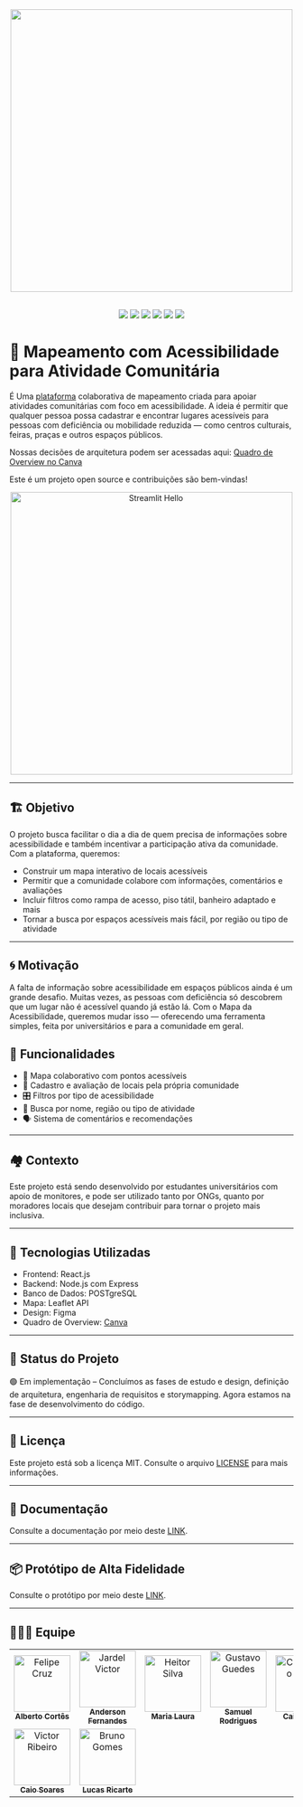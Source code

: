 <div align="center">
    <img src="https://github.com/user-attachments/assets/8a7edcfb-1ad7-4a25-b102-9d71cf6066be" width=500px>
</div>

<br>

<p align="center">
  <img src="https://img.shields.io/badge/React-20232A?style=flat&logo=react&logoColor=61DAFB" />
  <img src="https://img.shields.io/badge/PostgreSQL-4169E1?style=flat&logo=postgresql&logoColor=white" />
  <img src="https://img.shields.io/badge/HTML5-E34F26?style=flat&logo=html5&logoColor=white" />
  <img src="https://img.shields.io/badge/CSS3-1572B6?style=flat&logo=css3&logoColor=white" />
  <img src="https://img.shields.io/badge/JavaScript-F7DF1E?style=flat&logo=javascript&logoColor=black" />
  <img src="https://img.shields.io/badge/Node.js-339933?style=flat&logo=nodedotjs&logoColor=white" />
</p>

# 🧭 Mapeamento com Acessibilidade para Atividade Comunitária

É Uma [plataforma](https://github.com/unb-mds/mapadaacessibilidade) colaborativa de mapeamento criada para apoiar atividades comunitárias com foco em acessibilidade. A ideia é permitir que qualquer pessoa possa cadastrar e encontrar lugares acessíveis para pessoas com deficiência ou mobilidade reduzida — como centros culturais, feiras, praças e outros espaços públicos.

Nossas decisões de arquitetura podem ser acessadas aqui: [Quadro de Overview no Canva](https://www.canva.com/design/DAGkRnxFbno/UzQqYdR57qFCH5p5HUuFVw/edit?utm_content=DAGkRnxFbno&utm_campaign=designshare&utm_medium=link2&utm_source=sharebutton)

Este é um projeto open source e contribuições são bem-vindas!

<div align="center">
    <img src="https://github.com/user-attachments/assets/9383eea4-51fc-49ce-b16b-ec3060f0674f" alt="Streamlit Hello" width=500 href="none"></img>
</div>

---

## 🏗️ Objetivo

O projeto busca facilitar o dia a dia de quem precisa de informações sobre acessibilidade e também incentivar a participação ativa da comunidade. Com a plataforma, queremos:
- Construir um mapa interativo de locais acessíveis  
- Permitir que a comunidade colabore com informações, comentários e avaliações  
- Incluir filtros como rampa de acesso, piso tátil, banheiro adaptado e mais  
- Tornar a busca por espaços acessíveis mais fácil, por região ou tipo de atividade  

---


## 🌀 Motivação

A falta de informação sobre acessibilidade em espaços públicos ainda é um grande desafio. Muitas vezes, as pessoas com deficiência só descobrem que um lugar não é acessível quando já estão lá. Com o Mapa da Acessibilidade, queremos mudar isso — oferecendo uma ferramenta simples, feita por universitários e para a comunidade em geral.

## 🔧 Funcionalidades

- 📍 Mapa colaborativo com pontos acessíveis  
- 📝 Cadastro e avaliação de locais pela própria comunidade  
- 🎛️ Filtros por tipo de acessibilidade  
- 📌 Busca por nome, região ou tipo de atividade  
- 🗣️ Sistema de comentários e recomendações

---

## 🏘️ Contexto

Este projeto está sendo desenvolvido por estudantes universitários com apoio de monitores, e pode ser utilizado tanto por ONGs, quanto por moradores locais que desejam contribuir para tornar o projeto mais inclusiva.

---

## 🧰 Tecnologias Utilizadas

- Frontend: React.js 
- Backend: Node.js com Express
- Banco de Dados: POSTgreSQL
- Mapa: Leaflet API
- Design: Figma
- Quadro de Overview: [Canva](https://www.canva.com/design/DAGkRnxFbno/UzQqYdR57qFCH5p5HUuFVw/edit?utm_content=DAGkRnxFbno&utm_campaign=designshare&utm_medium=link2&utm_source=sharebutton)


---

## 📍 Status do Projeto

🟢 Em implementação – Concluímos as fases de estudo e design, definição de arquitetura, engenharia de requisitos e storymapping. Agora estamos na fase de desenvolvimento do código.

---

## 📜 Licença

Este projeto está sob a licença MIT. Consulte o arquivo [LICENSE](https://github.com/unb-mds/2025-1-Squad01?tab=MIT-1-ov-file) para mais informações.

---

## 📂 Documentação

Consulte a documentação por meio deste [LINK](https://oalbertocavalcante.github.io/documentacao-mapa-daacessibilidade/).

---

## 📦 Protótipo de Alta Fidelidade

Consulte o protótipo por meio deste [LINK](unb-mds.github.io/mapadaacessibilidade).

---

## 👨‍👩‍👦 Equipe

<table>
  <tr>
    <td align="center">
      <a href="https://github.com/oalbertocavalcante">
        <img src="https://github.com/user-attachments/assets/21c9aabc-e0d7-4efc-b0cd-9b39ccc61ded" width="100px;" alt="Felipe Cruz"/><br />
        <sub><b>Alberto Cortês</b></sub> 
      </a>
    </td>
    <td align="center">
      <a href="https://github.com/code-silva">
        <img src="https://github.com/user-attachments/assets/f2937750-ec41-497f-8db9-5a257eedd427" width="100px;" alt="Jardel Victor"/><br />
        <sub><b>Anderson Fernandes</b></sub>
      </a>
    </td>
    <td align="center">
      <a href="https://github.com/Maria-Laura-Regis">
        <img src="https://github.com/user-attachments/assets/63b01505-0ddd-40f6-9152-f0daf2a3013b" width="100px;" alt="Heitor Silva"/><br />
        <sub><b>Maria Laura</b></sub>
      </a>
    </td>
    <td align="center">
      <a href="https://github.com/Samuelvlobo">
        <img src="https://github.com/user-attachments/assets/a51fc933-372c-4a02-af32-860a73e06b9d" width="100px;" alt="Gustavo Guedes"/><br />
        <sub><b>Samuel Rodrigues</b></sub>
      </a>
    </td>
    <td align="center">
      <a href="https://github.com/Dexmachi">
        <img src="https://github.com/user-attachments/assets/04f0f7f6-fc37-42fe-b4de-300011c9a690" width="100px;" alt="Claudomiro Xavier"/><br />
        <sub><b>Caio Rocha</b></sub>
      </a>
    </td>
  </tr>
  <tr>
    <td align="center">
      <a href="https://github.com/CaioSoandrd">
        <img src="https://github.com/user-attachments/assets/1b98a02b-a73f-445a-b42a-d9abc888eccf" width="100px;" alt="Victor Ribeiro"/><br />
        <sub><b>Caio Soares</b></sub>
      </a>
    </td>
    <td align="center">
      <a href="https://github.com/Lucas-Ricarte">
        <img src="https://github.com/user-attachments/assets/76af8bfc-7ec1-4bd1-93c5-ea22931c9be9" width="100px;" alt="Bruno Gomes"/><br />
        <sub><b>Lucas Ricarte</b></sub>
      </a>
    </td>
    </tr>
</table>








